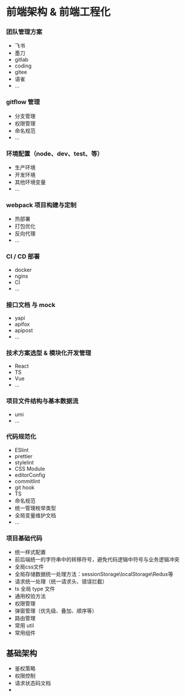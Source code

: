 # 前端架构 & 前端工程化

### 团队管理方案

- 飞书
- 墨刀
- gitlab
- coding
- gitee
- 语雀
- ...

### gitflow 管理

- 分支管理
- 权限管理
- 命名规范
- ...

### 环境配置（node、dev、test、等）

- 生产环境
- 开发环境
- 其他环境变量
- ...

### webpack 项目构建与定制

- 热部署
- 打包优化
- 反向代理
- ...

### CI / CD 部署

- docker
- nginx
- CI
- ...

### 接口文档 与 mock

- yapi
- apifox
- apipost
- ...

### 技术方案选型 & 模块化开发管理

- React
- TS
- Vue
- ...

### 项目文件结构与基本数据流

- umi
- ...

### 代码规范化

- ESlint
- prettier
- stylelint
- CSS Module
- editorConfig
- commitlint
- git hook
- TS
- 命名规范
- 统一管理枚举类型
- 全局变量维护文档
- ...

### 项目基础代码

- 统一样式配置
- 前后端统一的字符串中的转移符号，避免代码逻辑中符号与业务逻辑冲突
- 全局css文件
- 全局存储数据统一处理方法：sessionStorage\localStorage\Redux等 
- 请求统一处理（统一请求头、错误拦截）
- ts 全局 type 文件
- 通用校验方法
- 权限管理
- 弹窗管理（优先级、叠加、顺序等）
- 路由管理
- 常用 util
- 常用组件

## 基础架构

- 鉴权策略
- 权限控制
- 请求状态码文档
-
